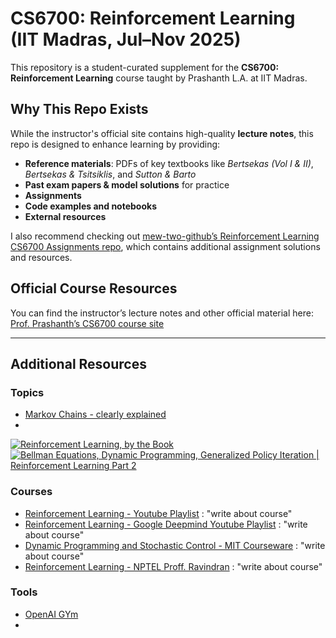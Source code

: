 # CS6700: Reinforcement Learning (IIT Madras, Jul–Nov 2025)

This repository is a student-curated supplement for the **CS6700: Reinforcement Learning** course taught by Prashanth L.A. at IIT Madras.

## Why This Repo Exists

While the instructor's official site contains high-quality **lecture notes**, this repo is designed to enhance learning by providing:

- **Reference materials**: PDFs of key textbooks like *Bertsekas (Vol I & II)*, *Bertsekas & Tsitsiklis*, and *Sutton & Barto*  
- **Past exam papers & model solutions** for practice  
- **Assignments**<!-- , complete with my own attempted solutions and code implementations  -->
- **Code examples and notebooks**<!--  , including implementations of dynamic programming, Q-learning, TD methods, policy gradients (REINFORCE, PPO), etc. -->
- **External resources**

I also recommend checking out [mew-two-github’s Reinforcement Learning CS6700 Assignments repo](https://github.com/mew-two-github/Reinforcement-Learning-CS6700-Assignments/tree/master), which contains additional assignment solutions and resources.


## Official Course Resources  
You can find the instructor’s lecture notes and other official material here: [Prof. Prashanth’s CS6700 course site](https://www.cse.iitm.ac.in/~prashla/cs6700_2025.html)

---

## Additional Resources

### Topics 
- [Markov Chains - clearly explained](https://www.youtube.com/watch?v=i3AkTO9HLXo&list=PLM8wYQRetTxBkdvBtz-gw8b9lcVkdXQKV&index=2)
-
 
[![Reinforcement Learning, by the Book](https://img.youtube.com/vi/NFo9v_yKQXA/0.jpg)](https://www.youtube.com/watch?v=NFo9v_yKQXA)
[![Bellman Equations, Dynamic Programming, Generalized Policy Iteration | Reinforcement Learning Part 2](https://img.youtube.com/vi/_j6pvGEchWU/0.jpg)](https://www.youtube.com/watch?v=_j6pvGEchWU)

### Courses
- [Reinforcement Learning - Youtube Playlist](https://youtube.com/playlist?list=PLzvYlJMoZ02Dxtwe-MmH4nOB5jYlMGBjr&si=9ve24m-zRPxiJ12v) : "write about course"
- [Reinforcement Learning - Google Deepmind Youtube Playlist](https://youtube.com/playlist?list=PLqYmG7hTraZDM-OYHWgPebj2MfCFzFObQ&si=dIjOsw8ePZrLzevo) : "write about course"
- [Dynamic Programming and Stochastic Control - MIT Courseware](https://ocw.mit.edu/courses/6-231-dynamic-programming-and-stochastic-control-fall-2015/) : "write about course"
- [Reinforcement Learning - NPTEL Proff. Ravindran](https://dsai.iitm.ac.in/~ravi/nptel-courses/reinforcement-learning/) : "write about course"
 
### Tools

- [OpenAI GYm](https://openai.com/index/openai-gym-beta/)
- 
<!-- ## Repo Structure (Suggested) -->

<!-- NOTE: Remember to update "refs" only with textbooks already freely available or provided officially. -->
